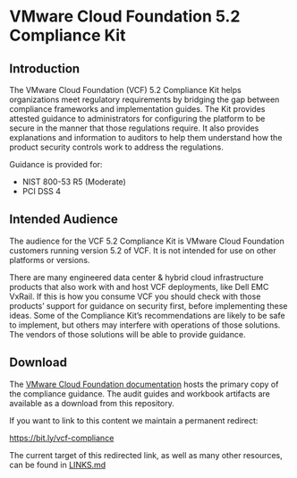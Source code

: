# VMware Cloud Foundation 5.2 Compliance Kit

## Introduction
The VMware Cloud Foundation (VCF) 5.2 Compliance Kit helps organizations meet regulatory requirements by bridging the gap between compliance frameworks and implementation guides. The Kit provides attested guidance to administrators for configuring the platform to be secure in the manner that those regulations require. It also provides explanations and information to auditors to help them understand how the product security controls work to address the regulations.

Guidance is provided for:

* NIST 800-53 R5 (Moderate)
* PCI DSS 4

## Intended Audience
The audience for the VCF 5.2 Compliance Kit is VMware Cloud Foundation customers running version 5.2 of VCF. It is not intended for use on other platforms or versions.

There are many engineered data center & hybrid cloud infrastructure products that also work with and host VCF deployments, like Dell EMC VxRail. If this is how you consume VCF you should check with those products’ support for guidance on security first, before implementing these ideas. Some of the Compliance Kit’s recommendations are likely to be safe to implement, but others may interfere with operations of those solutions. The vendors of those solutions will be able to provide guidance.

## Download
The [VMware Cloud Foundation documentation](https://docs.vmware.com/en/VMware-Cloud-Foundation/index.html) hosts the primary copy of the compliance guidance. The audit guides and workbook artifacts are available as a download from this repository.

If you want to link to this content we maintain a permanent redirect:

https://bit.ly/vcf-compliance

The current target of this redirected link, as well as many other resources, can be found in [LINKS.md](https://github.com/vmware/vcf-security-and-compliance-guidelines/blob/main/LINKS.md)